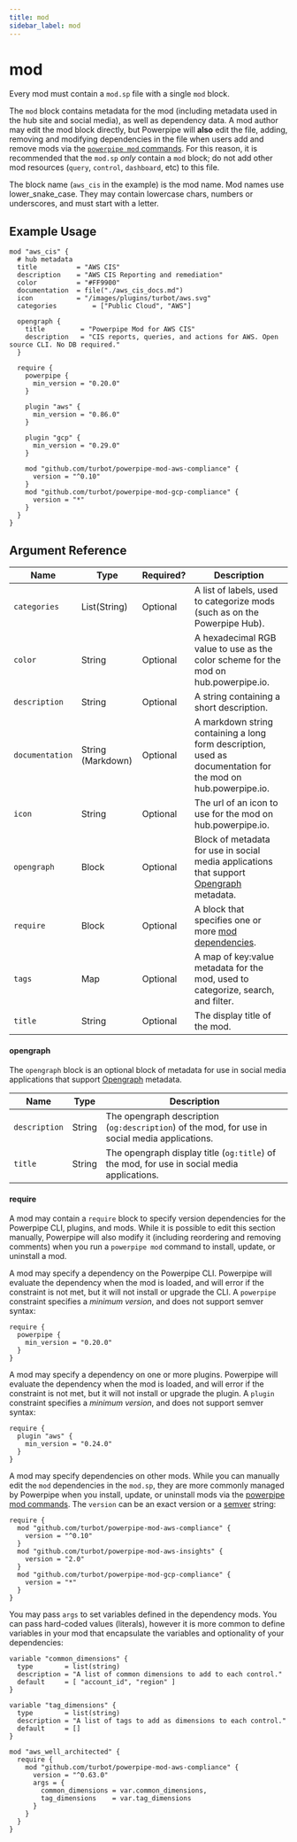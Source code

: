 ```yaml
---
title: mod
sidebar_label: mod
---
```



# mod
Every mod must contain a `mod.sp` file with a single `mod` block.

The `mod` block contains metadata for the mod (including metadata used in the hub site and social media), as well as dependency data.  A mod author may edit the mod block directly, but Powerpipe will **also** edit the file, adding, removing and modifying dependencies in the file when users add and remove mods via the [`powerpipe mod` commands](/docs/reference/cli/mod).  For this reason, it is recommended that the `mod.sp` *only* contain a `mod` block; do not add other mod resources (`query`, `control`, `dashboard`, etc) to this file.

The block name (`aws_cis` in the example) is the mod name.  Mod names use lower_snake_case. They may contain lowercase chars, numbers or underscores, and must start with a letter.


## Example Usage

```hcl
mod "aws_cis" { 
  # hub metadata
  title          = "AWS CIS"
  description    = "AWS CIS Reporting and remediation"
  color          = "#FF9900"
  documentation  = file("./aws_cis_docs.md")
  icon           = "/images/plugins/turbot/aws.svg"
  categories         = ["Public Cloud", "AWS"]

  opengraph {
    title         = "Powerpipe Mod for AWS CIS"
    description   = "CIS reports, queries, and actions for AWS. Open source CLI. No DB required."
  }

  require {
    powerpipe {
      min_version = "0.20.0"
    }

    plugin "aws" {
      min_version = "0.86.0"
    }

    plugin "gcp" {
      min_version = "0.29.0"
    }

    mod "github.com/turbot/powerpipe-mod-aws-compliance" {
      version = "^0.10"
    }
    mod "github.com/turbot/powerpipe-mod-gcp-compliance" {
      version = "*"
    }
  }
}
```

## Argument Reference

| Name | Type | Required? | Description
|-|-|-|-
| `categories` | List(String) | Optional | A list of labels, used to categorize mods (such as on the Powerpipe Hub).
| `color` | String |Optional |  A hexadecimal RGB value to use as the color scheme for the mod on hub.powerpipe.io.  
| `description` |  String | Optional | A string containing a short description. 
| `documentation` | String (Markdown)| Optional | A markdown string containing a long form description, used as documentation for the mod on hub.powerpipe.io. 
| `icon` |  String | Optional | The url of an icon to use for the mod on hub.powerpipe.io.
| `opengraph` |  Block | Optional | Block of metadata for use in social media applications that support [Opengraph](#opengraph) metadata.
| `require` | Block | Optional | A block that specifies one or more [mod dependencies](#require).
| `tags` | Map | Optional | A map of key:value metadata for the mod, used to categorize, search, and filter.   
| `title` | String | Optional | The display title of the mod.


#### opengraph
The `opengraph` block is an optional block of metadata for use in social media applications that support [Opengraph](https://ogp.me/) metadata.

| Name | Type| Description
|-|-|-
| `description` | String | The opengraph description (`og:description`) of the mod, for use in social media applications.
| `title` | String | The opengraph display title (`og:title`) of the mod, for use in social media applications.

 

#### require
A mod may contain a `require` block to specify version dependencies for the Powerpipe CLI, plugins, and mods.  While it is possible to edit this section manually, Powerpipe will also modify it (including reordering and removing comments) when you run a `powerpipe mod` command to install, update, or uninstall a mod.

A mod may specify a dependency on the Powerpipe CLI.  Powerpipe will evaluate the dependency when the mod is loaded, and will error if the constraint is not met, but it will not install or upgrade the CLI.  A `powerpipe` constraint specifies a *minimum version*, and does not support semver syntax:
```hcl
require {
  powerpipe {
    min_version = "0.20.0"
  }
}
```

A mod may specify a dependency on one or more plugins.  Powerpipe will evaluate the dependency when the mod is loaded, and will error if the constraint is not met, but it will not install or upgrade the plugin. A `plugin` constraint specifies a *minimum version*, and does not support semver syntax:
```hcl
require {
  plugin "aws" {
    min_version = "0.24.0"
  }
}
```

A mod may specify dependencies on other mods.  While you can manually edit the `mod` dependencies in the `mod.sp`, they are more commonly managed by Powerpipe when you install, update, or uninstall mods via the [powerpipe mod commands](/docs/reference/cli/mod).  The `version` can be an exact version<!-- ,a tag name, a branch name, a local file --> or a [semver](https://semver.org/) string:

```hcl
require {
  mod "github.com/turbot/powerpipe-mod-aws-compliance" {
    version = "^0.10"
  }
  mod "github.com/turbot/powerpipe-mod-aws-insights" {
    version = "2.0"
  }
  mod "github.com/turbot/powerpipe-mod-gcp-compliance" {
    version = "*"
  }
}
```

You may pass `args` to set variables defined in the dependency mods.  You can pass hard-coded values (literals), however it is more common to define variables in your mod that encapsulate the variables  and optionality of your dependencies:


```hcl
variable "common_dimensions" {
  type        = list(string)
  description = "A list of common dimensions to add to each control."
  default     = [ "account_id", "region" ]
}

variable "tag_dimensions" {
  type        = list(string)
  description = "A list of tags to add as dimensions to each control."
  default     = []
}

mod "aws_well_architected" {
  require {
    mod "github.com/turbot/powerpipe-mod-aws-compliance" {
      version = "^0.63.0"
      args = {
        common_dimensions = var.common_dimensions,
        tag_dimensions    = var.tag_dimensions
      }
    }
  }
}

```
